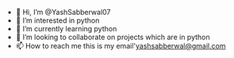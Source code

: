 - 👋 Hi, I’m @YashSabberwal07
- 👀 I’m interested in python
- 🌱 I’m currently learning python
- 💞️ I’m looking to collaborate on projects which are in python
- 📫 How to reach me this is my email'yashsabberwal@gmail.com

<!---
YashSabberwal07/YashSabberwal07 is a ✨ special ✨ repository because its `README.md` (this file) appears on your GitHub profile.
You can click the Preview link to take a look at your changes.
--->
